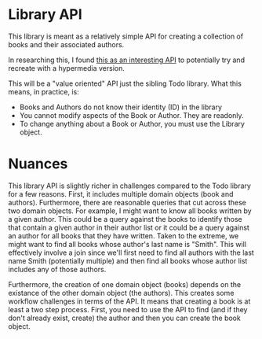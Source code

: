 # Library API

This library is meant as a relatively simple API for creating a
collection of books and their associated authors.

In researching this, I found
[this as an interesting API](https://www.librarything.com/wiki/index.php/LibraryThing_APIs)
to potentially try and recreate with a hypermedia version.

This will be a "value oriented" API just the sibling Todo library.
What this means, in practice, is:

  * Books and Authors do not know their identity (ID) in the library
  * You cannot modify aspects of the Book or Author.  They are readonly.
  * To change anything about a Book or Author, you must use the Library object.

# Nuances

This library API is slightly richer in challenges compared to the Todo
library for a few reasons.  First, it includes multiple domain objects
(book and authors).  Furthermore, there are reasonable queries that
cut across these two domain objects.  For example, I might want to
know all books written by a given author.  This could be a query
against the books to identify those that contain a given author in
their author list or it could be a query against an author for all
books that they have written.  Taken to the extreme, we might want to
find all books whose author's last name is "Smith".  This will
effectively involve a join since we'll first need to find all authors
with the last name Smith (potentially multiple) and then find all
books whose author list includes any of those authors.

Furthermore, the creation of one domain object (books) depends on the
existance of the other domain object (the authors). This creates some
workflow challenges in terms of the API.  It means that creating a
book is at least a two step process.  First, you need to use the API
to find (and if they don't already exist, create) the author and then
you can create the book object.
